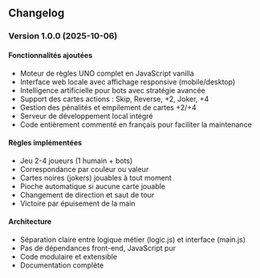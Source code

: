 ## Changelog

### Version 1.0.0 (2025-10-06)

#### Fonctionnalités ajoutées
- Moteur de règles UNO complet en JavaScript vanilla
- Interface web locale avec affichage responsive (mobile/desktop)
- Intelligence artificielle pour bots avec stratégie avancée
- Support des cartes actions : Skip, Reverse, +2, Joker, +4
- Gestion des pénalités et empilement de cartes +2/+4
- Serveur de développement local intégré
- Code entièrement commenté en français pour faciliter la maintenance

#### Règles implémentées
- Jeu 2-4 joueurs (1 humain + bots)
- Correspondance par couleur ou valeur
- Cartes noires (jokers) jouables à tout moment
- Pioche automatique si aucune carte jouable
- Changement de direction et saut de tour
- Victoire par épuisement de la main

#### Architecture
- Séparation claire entre logique métier (logic.js) et interface (main.js)
- Pas de dépendances front-end, JavaScript pur
- Code modulaire et extensible
- Documentation complète